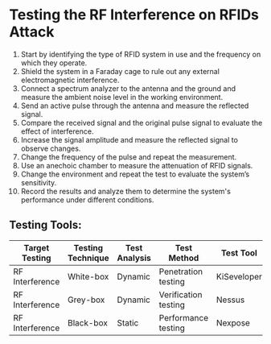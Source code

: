 # Testing the RF Interference on RFIDs Attack 

1. Start by identifying the type of RFID system in use and the frequency on which they operate. 
2. Shield the system in a Faraday cage to rule out any external electromagnetic interference. 
3. Connect a spectrum analyzer to the antenna and the ground and measure the ambient noise level in the working environment. 
4. Send an active pulse through the antenna and measure the reflected signal. 
5. Compare the received signal and the original pulse signal to evaluate the effect of interference. 
6. Increase the signal amplitude and measure the reflected signal to observe changes. 
7. Change the frequency of the pulse and repeat the measurement. 
8. Use an anechoic chamber to measure the attenuation of RFID signals. 
9. Change the environment and repeat the test to evaluate the system’s sensitivity. 
10. Record the results and analyze them to determine the system's performance under different conditions.

## Testing Tools: 

Target Testing | Testing Technique | Test Analysis | Test Method | Test Tool | Mobile Platform
--- | --- | --- | --- | --- | ---
RF Interference | White-box | Dynamic | Penetration testing | KiSeveloper | Android
RF Interference | Grey-box | Dynamic | Verification testing | Nessus | iOS
RF Interference | Black-box | Static | Performance testing | Nexpose | Cross-platform
